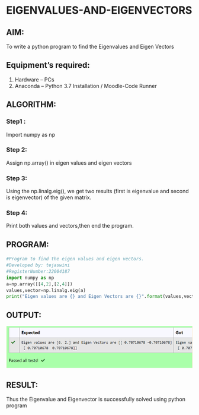 # EIGENVALUES-AND-EIGENVECTORS
## AIM:
To write a python program to find the Eigenvalues and Eigen Vectors
## Equipment’s required:
1. 	Hardware – PCs
2. 	Anaconda – Python 3.7 Installation / Moodle-Code Runner
## ALGORITHM:
### Step1 : 
Import numpy as np
### Step 2:
Assign np.array() in eigen values and eigen vectors 
### Step 3: 
Using the np.linalg.eig(),  we get two results (first is eigenvalue and second is eigenvector) of the given matrix.
### Step 4: 
Print both values and vectors,then end the program.
## PROGRAM:
```PYTHON
#Program to find the eigen values and eigen vectors.
#Developed by: tejaswini
#RegisterNumber:22004187
import numpy as np
a=np.array([[4,2],[2,4]])
values,vector=np.linalg.eig(a)
print("Eigen values are {} and Eigen Vectors are {}".format(values,vector))
```
## OUTPUT:
![OUTPUT](R4.png)
## RESULT:
Thus the Eigenvalue and Eigenvector is successfully solved using python program
